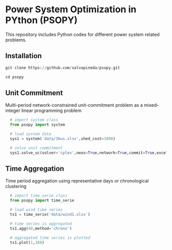 # Power System Optimization in PYthon (PSOPY)

This repository includes Python codes for different power system related problems.

## Installation

```python
git clone https://github.com/salvapineda/psopy.git

cd psopy
```

## Unit Commitment

Multi-period network-constrained unit-commitment problem as a mixed-integer linear programming problem

```python
  # import system class
  from psopy import system

  # load system data
  sys1 = system('data/3bus.xlsx',shed_cost=1000)

  # solve unit commitment
  sys1.solve_uc(solver='cplex',neos=True,network=True,commit=True,excel=True)
```

## Time Aggregation

Time period aggregation using representative days or chronological clustering

```python
  # import time_serie class
  from psopy import time_serie

  # load wind time series
  ts1 = time_serie('data/wind1.xlsx')

  # time series is aggregated
  ts1.agg(48,method='chrono')

  # aggregated time series is plotted
  ts1.plot(1,168)
```
